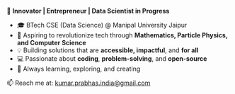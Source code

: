 🚀 **Innovator | Entrepreneur | Data Scientist in Progress**

- 🎓 BTech CSE (Data Science) @ Manipal University Jaipur
- 🔬 Aspiring to revolutionize tech through **Mathematics, Particle Physics, and Computer Science**
- 💡 Building solutions that are **accessible, impactful**, and **for all**
- 💻 Passionate about **coding**, **problem-solving**, and **open-source**
- 💪 Always learning, exploring, and creating 

📫 Reach me at: kumar.prabhas.india@gmail.com
